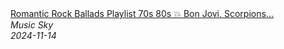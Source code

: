 <!--2024-11-14 17:00:01-->
<div class="yb">
  <a class="nodecor" href="/index.html?rok/romantic_rock_ballads_playlist_70s_80s_bon_jovi_scorpions_nirvana_crowded_house_shawn_mullins">
    <img class="preview" data-videoid="a0qW8v0fINA" src="https://i2.ytimg.com/vi/a0qW8v0fINA/hqdefault.jpg" align="middle" alt="">
  </a>
  <div class="inlbl text">
    <a class="nodecor" href="/index.html?rok/romantic_rock_ballads_playlist_70s_80s_bon_jovi_scorpions_nirvana_crowded_house_shawn_mullins">Romantic Rock Ballads Playlist 70s 80s 💥 Bon Jovi, Scorpions...</a><br>
    <i class="smaller2">Music Sky</i><br>
    <i class="smaller3">2024-11-14</i>
  </div>
</div>
